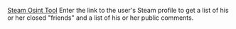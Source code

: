 
[Steam Osint Tool](https://github.com/matiash26/Steam-OSINT-TOOL)
Enter the link to the user's Steam profile to get a list of his or her closed "friends" and a list of his or her public comments.
